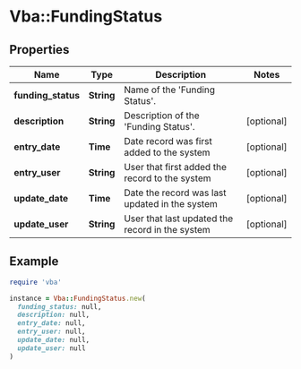 # Vba::FundingStatus

## Properties

| Name | Type | Description | Notes |
| ---- | ---- | ----------- | ----- |
| **funding_status** | **String** | Name of the &#39;Funding Status&#39;. |  |
| **description** | **String** | Description of the &#39;Funding Status&#39;. | [optional] |
| **entry_date** | **Time** | Date record was first added to the system | [optional] |
| **entry_user** | **String** | User that first added the record to the system | [optional] |
| **update_date** | **Time** | Date the record was last updated in the system | [optional] |
| **update_user** | **String** | User that last updated the record in the system | [optional] |

## Example

```ruby
require 'vba'

instance = Vba::FundingStatus.new(
  funding_status: null,
  description: null,
  entry_date: null,
  entry_user: null,
  update_date: null,
  update_user: null
)
```

